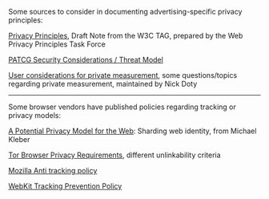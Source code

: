 Some sources to consider in documenting advertising-specific privacy principles:

[Privacy Principles](https://www.w3.org/TR/privacy-principles/), Draft Note from the W3C TAG, prepared by the Web Privacy Principles Task Force

[PATCG Security Considerations / Threat Model](https://github.com/patcg/docs-and-reports/tree/main/threat-model)

[User considerations for private measurement](https://gitlab.com/pitg/private-measurement-user-considerations/-/blob/main/private-measurement-user-considerations.md), some questions/topics regarding private measurement, maintained by Nick Doty

---

Some browser vendors have published policies regarding tracking or privacy models:

[A Potential Privacy Model for the Web](https://github.com/michaelkleber/privacy-model): Sharding web identity, from Michael Kleber

[Tor Browser Privacy Requirements](https://2019.www.torproject.org/projects/torbrowser/design/#privacy), different unlinkability criteria

[Mozilla Anti tracking policy](https://wiki.mozilla.org/Security/Anti_tracking_policy)

[WebKit Tracking Prevention Policy](https://webkit.org/tracking-prevention-policy/)
